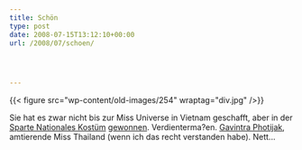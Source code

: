 ```yaml
---
title: Schön
type: post
date: 2008-07-15T13:12:10+00:00
url: /2008/07/schoen/




---
```

{{< figure src="wp-content/old-images/254" wraptag="div.jpg" />}}

Sie hat es zwar nicht bis zur Miss Universe in Vietnam geschafft, aber in der [Sparte Nationales Kostüm][1] [gewonnen][2]. Verdienterma?en. [Gavintra Photijak][3], amtierende Miss Thailand (wenn ich das recht verstanden habe). Nett...

 [1]: http://www.missuniverse.com/mainevent/costume.html
 [2]: http://www.nationmultimedia.com/breakingnews/read.php?newsid=30078022
 [3]: http://www.missuniverse.com/delegates/2008/files/TH.html
